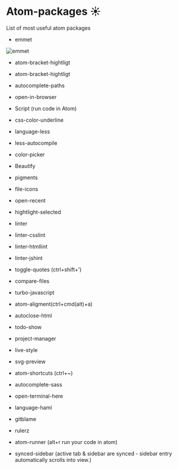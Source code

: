 # Atom-packages :sunny:
List of most useful atom packages

- emmet

 ![emmet](http://media02.hongkiat.com/useful-atom-packages/emmet.gif)
 
- atom-bracket-hightligt

- atom-bracket-hightligt

- autocomplete-paths

- open-in-browser

- Script (run code in Atom)

- css-color-underline

- language-less

- less-autocompile 

- color-picker 

- Beautify

- pigments

- file-icons

- open-recent

- hightlight-selected

- linter

- linter-csslint

- linter-htmllint

- linter-jshint

- toggle-quotes (ctrl+shift+’)

- compare-files 

- turbo-javascript

- atom-aligment(ctrl+cmd(alt)+a)

- autoclose-html

- todo-show

- project-manager

- live-style

- svg-preview 

- atom-shortcuts (ctrl+~)

- autocomplete-sass

- open-terminal-here

- language-haml

- gitblame

- rulerz 

- atom-runner (alt+r run your code in atom)

- synced-sidebar (active tab & sidebar are synced - sidebar entry automatically scrolls into view.)

